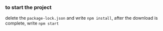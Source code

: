 ### to start the project
delete the `package-lock.json` and write `npm install`, after the download is complete, write `npm start`